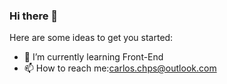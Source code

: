 ### Hi there 👋
Here are some ideas to get you started:

- 🌱 I’m currently learning Front-End
- 📫 How to reach me:carlos.chps@outlook.com

 

